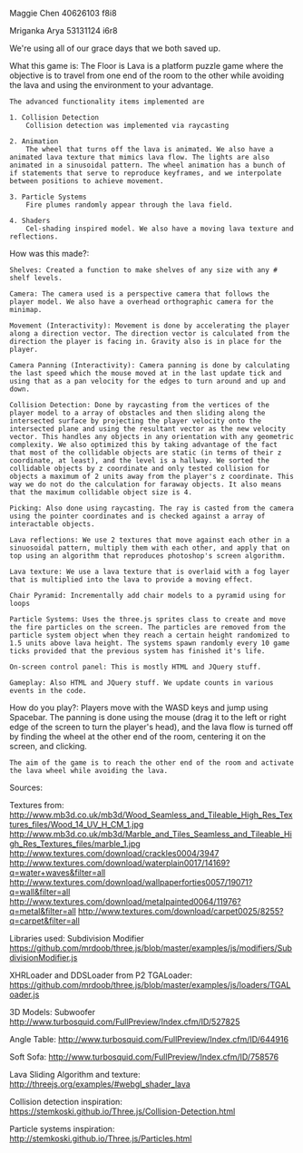 Maggie Chen
40626103
f8i8

Mriganka Arya
53131124
i6r8

We're using all of our grace days that we both saved up.

What this game is:
	The Floor is Lava is a platform puzzle game where the objective is to travel from one end of the room to the other while avoiding the lava and using the environment to your advantage.

	The advanced functionality items implemented are

	1. Collision Detection
		Collision detection was implemented via raycasting
	
	2. Animation
		The wheel that turns off the lava is animated. We also have a animated lava texture that mimics lava flow. The lights are also animated in a sinusoidal pattern. The wheel animation has a bunch of if statements that serve to reproduce keyframes, and we interpolate between positions to achieve movement. 

	3. Particle Systems
		Fire plumes randomly appear through the lava field.

	4. Shaders
		Cel-shading inspired model. We also have a moving lava texture and reflections. 

How was this made?:
	
	Shelves: Created a function to make shelves of any size with any # shelf levels. 

	Camera: The camera used is a perspective camera that follows the player model. We also have a overhead orthographic camera for the minimap.

	Movement (Interactivity): Movement is done by accelerating the player along a direction vector. The direction vector is calculated from the direction the player is facing in. Gravity also is in place for the player.

	Camera Panning (Interactivity): Camera panning is done by calculating the last speed which the mouse moved at in the last update tick and using that as a pan velocity for the edges to turn around and up and down.

	Collision Detection: Done by raycasting from the vertices of the player model to a array of obstacles and then sliding along the intersected surface by projecting the player velocity onto the intersected plane and using the resultant vector as the new velocity vector. This handles any objects in any orientation with any geometric complexity. We also optimized this by taking advantage of the fact that most of the collidable objects are static (in terms of their z coordinate, at least), and the level is a hallway. We sorted the collidable objects by z coordinate and only tested collision for objects a maximum of 2 units away from the player's z coordinate. This way we do not do the calculation for faraway objects. It also means that the maximum collidable object size is 4. 

	Picking: Also done using raycasting. The ray is casted from the camera using the pointer coordinates and is checked against a array of interactable objects.

	Lava reflections: We use 2 textures that move against each other in a sinuosoidal pattern, multiply them with each other, and apply that on top using an algorithm that reproduces photoshop's screen algorithm.

	Lava texture: We use a lava texture that is overlaid with a fog layer that is multiplied into the lava to provide a moving effect.

	Chair Pyramid: Incrementally add chair models to a pyramid using for loops

	Particle Systems: Uses the three.js sprites class to create and move the fire particles on the screen. The particles are removed from the particle system object when they reach a certain height randomized to 1.5 units above lava height. The systems spawn randomly every 10 game ticks provided that the previous system has finished it's life.

	On-screen control panel: This is mostly HTML and JQuery stuff.

	Gameplay: Also HTML and JQuery stuff. We update counts in various events in the code. 


How do you play?:
	Players move with the WASD keys and jump using Spacebar. The panning is done using the mouse (drag it to the left or right edge of the screen to turn the player's head), and the lava flow is turned off by finding the wheel at the other end of the room, centering it on the screen, and clicking. 

	The aim of the game is to reach the other end of the room and activate the lava wheel while avoiding the lava.


Sources:

Textures from:
http://www.mb3d.co.uk/mb3d/Wood_Seamless_and_Tileable_High_Res_Textures_files/Wood_14_UV_H_CM_1.jpg
http://www.mb3d.co.uk/mb3d/Marble_and_Tiles_Seamless_and_Tileable_High_Res_Textures_files/marble_1.jpg
http://www.textures.com/download/crackles0004/3947
http://www.textures.com/download/waterplain0017/14169?q=water+waves&filter=all
http://www.textures.com/download/wallpaperforties0057/19071?q=wall&filter=all
http://www.textures.com/download/metalpainted0064/11976?q=metal&filter=all
http://www.textures.com/download/carpet0025/8255?q=carpet&filter=all

Libraries used:
Subdivision Modifier
https://github.com/mrdoob/three.js/blob/master/examples/js/modifiers/SubdivisionModifier.js

XHRLoader and DDSLoader from P2
TGALoader:
https://github.com/mrdoob/three.js/blob/master/examples/js/loaders/TGALoader.js

3D Models:
Subwoofer
http://www.turbosquid.com/FullPreview/Index.cfm/ID/527825

Angle Table:
http://www.turbosquid.com/FullPreview/Index.cfm/ID/644916

Soft Sofa:
http://www.turbosquid.com/FullPreview/Index.cfm/ID/758576

Lava Sliding Algorithm and texture:
http://threejs.org/examples/#webgl_shader_lava

Collision detection inspiration:
https://stemkoski.github.io/Three.js/Collision-Detection.html

Particle systems inspiration:
http://stemkoski.github.io/Three.js/Particles.html
